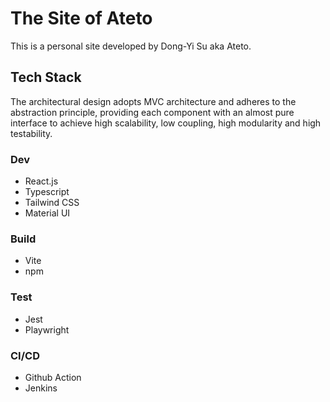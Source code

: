 # The Site of Ateto

This is a personal site developed by Dong-Yi Su aka Ateto.

## Tech Stack

The architectural design adopts MVC architecture and adheres to the abstraction principle, providing each component with an almost pure interface to achieve high scalability, low coupling, high modularity and high testability.

### Dev
- React.js
- Typescript
- Tailwind CSS
- Material UI

### Build
- Vite
- npm

### Test
- Jest
- Playwright

### CI/CD
- Github Action
- Jenkins